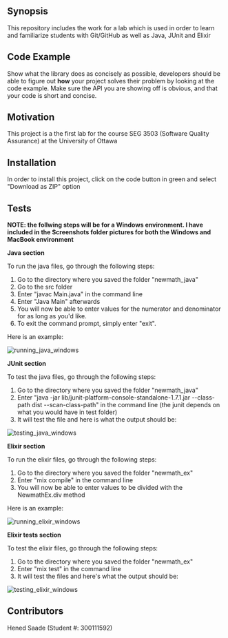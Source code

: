 ## Synopsis

This repository includes the work for a lab which is used in order to learn and familiarize students with Git/GitHub as well as Java, JUnit and Elixir

## Code Example

Show what the library does as concisely as possible, developers should be able to figure out **how** your project solves their problem by looking at the code example. Make sure the API you are showing off is obvious, and that your code is short and concise.

## Motivation

This project is a the first lab for the course SEG 3503 (Software Quality Assurance) at the University of Ottawa

## Installation

In order to install this project, click on the code button in green and select "Download as ZIP" option

## Tests

**NOTE: the follwing steps will be for a Windows environment. I have included in the Screenshots folder pictures for both the Windows and MacBook environment**

**Java section**

To run the java files, go through the following steps:

1. Go to the directory where you saved the folder "newmath_java"
2. Go to the src folder
3. Enter "javac Main.java" in the command line
4. Enter "Java Main" afterwards 
5. You will now be able to enter values for the numerator and denominator for as long as you'd like.
6. To exit the command prompt, simply enter "exit".

Here is an example:

![running_java_windows](https://user-images.githubusercontent.com/55165910/117217878-2aee5f80-add0-11eb-9a48-db88fb486fed.png)

**JUnit section**

To test the java files, go through the following steps:

1. Go to the directory where you saved the folder "newmath_java"
2. Enter "java -jar lib/junit-platform-console-standalone-1.7.1.jar --class-path dist --scan-class-path" in the command line (the junit depends on what you would have in test folder)
3. It will test the file and here is what the output should be:

![testing_java_windows](https://user-images.githubusercontent.com/55165910/117217903-36418b00-add0-11eb-8766-f96e32b426d0.png)

**Elixir section**

To run the elixir files, go through the following steps:

1. Go to the directory where you saved the folder "newmath_ex"
2. Enter "mix compile" in the command line
3. You will now be able to enter values to be divided with the NewmathEx.div method

Here is an example:

![running_elixir_windows](https://user-images.githubusercontent.com/55165910/117218097-86205200-add0-11eb-9b08-d5f6949f58fa.png)

**Elixir tests section**

To test the elixir files, go through the following steps:

1. Go to the directory where you saved the folder "newmath_ex"
2. Enter "mix test" in the command line
3. It will test the files and here's what the output should be:

![testing_elixir_windows](https://user-images.githubusercontent.com/55165910/117218204-b536c380-add0-11eb-9433-a85291baf569.png)

## Contributors

Hened Saade (Student #: 300111592)

